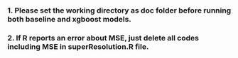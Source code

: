 ### 1. Please set the working directory as doc folder before running both baseline and xgboost models.
### 2. If R reports an error about MSE, just delete all codes including MSE in superResolution.R file.
